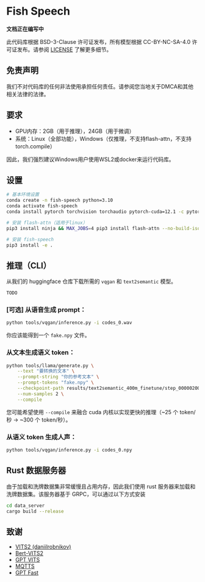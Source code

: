 # Fish Speech

**文档正在编写中**

此代码库根据 BSD-3-Clause 许可证发布，所有模型根据 CC-BY-NC-SA-4.0 许可证发布。请参阅 [LICENSE](LICENSE) 了解更多细节。

## 免责声明
我们不对代码库的任何非法使用承担任何责任。请参阅您当地关于DMCA和其他相关法律的法律。

## 要求
- GPU内存：2GB（用于推理），24GB（用于微调）
- 系统：Linux（全部功能），Windows（仅推理，不支持flash-attn，不支持torch.compile）

因此，我们强烈建议Windows用户使用WSL2或docker来运行代码库。

## 设置
```bash
# 基本环境设置
conda create -n fish-speech python=3.10
conda activate fish-speech
conda install pytorch torchvision torchaudio pytorch-cuda=12.1 -c pytorch -c nvidia

# 安装 flash-attn（适用于linux）
pip3 install ninja && MAX_JOBS=4 pip3 install flash-attn --no-build-isolation

# 安装 fish-speech
pip3 install -e .
```

## 推理（CLI）

从我们的 huggingface 仓库下载所需的 `vqgan` 和 `text2semantic` 模型。
    
```bash
TODO
```

### [可选] 从语音生成 prompt：
```bash
python tools/vqgan/inference.py -i codes_0.wav
```

你应该能得到一个 `fake.npy` 文件。

### 从文本生成语义 token：
```bash
python tools/llama/generate.py \
    --text "要转换的文本" \
    --prompt-string "你的参考文本" \
    --prompt-tokens "fake.npy" \
    --checkpoint-path results/text2semantic_400m_finetune/step_000002000.pth \
    --num-samples 2 \
    --compile
```

您可能希望使用 `--compile` 来融合 cuda 内核以实现更快的推理（~25 个 token/秒 -> ~300 个 token/秒）。

### 从语义 token 生成人声：
```bash
python tools/vqgan/inference.py -i codes_0.npy
```

## Rust 数据服务器
由于加载和洗牌数据集非常缓慢且占用内存，因此我们使用 rust 服务器来加载和洗牌数据集。该服务器基于 GRPC，可以通过以下方式安装

```bash
cd data_server
cargo build --release
```

## 致谢
- [VITS2 (daniilrobnikov)](https://github.com/daniilrobnikov/vits2)
- [Bert-VITS2](https://github.com/fishaudio/Bert-VITS2)
- [GPT VITS](https://github.com/innnky/gpt-vits)
- [MQTTS](https://github.com/b04901014/MQTTS)
- [GPT Fast](https://github.com/pytorch-labs/gpt-fast)
